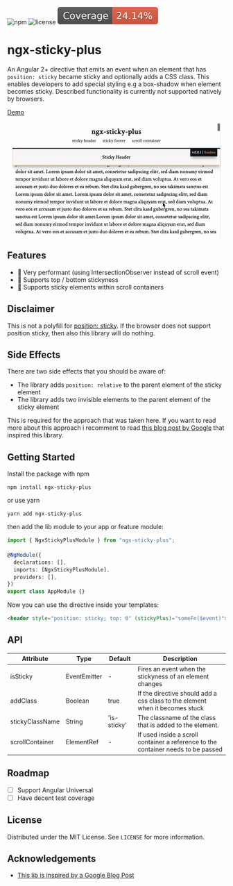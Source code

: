 ![npm](https://img.shields.io/npm/v/ngx-sticky-plus) ![license](https://img.shields.io/npm/l/ngx-sticky-plus) ![coverage](./src/assets/coverage-badge.svg)

# ngx-sticky-plus

An Angular 2+ directive that emits an event when an element that has `position: sticky` became sticky and optionally adds a CSS class. This enables developers to add special styling e.g a box-shadow when element becomes sticky. Described functionality is currently not supported natively by browsers.

[Demo](https://jbchr.github.io/ngx-sticky-plus/sticky-header)

<p align="center">
  <img src="./src/assets/demo.gif" alt="Demo" width="480"/>
</p>

## Features

- 🦈 Very performant (using IntersectionObserver instead of scroll event)
- 🐑 Supports top / bottom stickyness
- 🐧 Supports sticky elements within scroll containers

## Disclaimer

This is not a polyfill for [position: sticky](https://caniuse.com/#feat=css-sticky). If the browser does not support position sticky, then also this library will do nothing.

## Side Effects

There are two side effects that you should be aware of:

- The library adds `position: relative` to the parent element of the sticky element
- The library adds two invisible elements to the parent element of the sticky element

This is required for the approach that was taken here. If you want to read more about this approach i recomment to read [this blog post by Google](https://developers.google.com/web/updates/2017/09/sticky-headers) that inspired this library.

## Getting Started

Install the package with npm

```
npm install ngx-sticky-plus
```

or use yarn

```
yarn add ngx-sticky-plus
```

then add the lib module to your app or feature module:

```typescript
import { NgxStickyPlusModule } from "ngx-sticky-plus";

@NgModule({
  declarations: [],
  imports: [NgxStickyPlusModule],
  providers: [],
})
export class AppModule {}
```

Now you can use the directive inside your templates:

```html
<header style="position: sticky; top: 0" (stickyPlus)="someFn($event)"></header>
```

## API

| Attribute       | Type                  | Default     | Description                                                                       |
| --------------- | --------------------- | ----------- | --------------------------------------------------------------------------------- |
| isSticky        | EventEmitter<Boolean> | -           | Fires an event when the stickyness of an element changes                          |
| addClass        | Boolean               | true        | If the directive should add a css class to the element when it becomes stuck      |
| stickyClassName | String                | 'is-sticky' | The classname of the class that is added to the element.                          |
| scrollContainer | ElementRef            | -           | If used inside a scroll container a reference to the container needs to be passed |

## Roadmap

- [ ] Support Angular Universal
- [ ] Have decent test coverage

## License

Distributed under the MIT License. See `LICENSE` for more information.

## Acknowledgements

- [This lib is inspired by a Google Blog Post](https://developers.google.com/web/updates/2017/09/sticky-headers)
